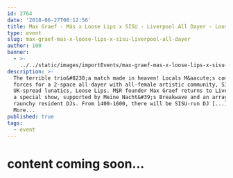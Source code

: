 ```yaml
---
id: 2764
date: '2018-06-27T08:12:56'
title: Max Graef - Más x Loose Lips x SISU - Liverpool All Dayer - Loose Lips
type: event
slug: max-graef-mas-x-loose-lips-x-sisu-liverpool-all-dayer
author: 100
banner:
  - >-
    ../../static/images/importEvents/max-graef-mas-x-loose-lips-x-sisu-liverpool-all-dayer/image2764.jpeg
description: >-
  The terrible trio&#8230;a match made in heaven! Locals M&aacute;s combine
  forces for a 2-space all-dayer with all-female artistic community, SISU, and
  UK-spread lunatics, Loose Lips. M$R founder Max Graef returns to Liverpool for
  a special show, supported by Meine Nacht&#39;s Breakwave and an array of
  raunchy resident DJs. From 1400-1600, there will be SISU-run DJ [...]Read
  More...
published: true
tags:
  - event
---
```

content coming soon...
======================